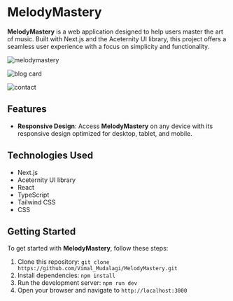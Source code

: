 # **MelodyMastery**

**MelodyMastery** is a web application designed to help users master the art of music. Built with Next.js and the Aceternity UI library, this project offers a seamless user experience with a focus on simplicity and functionality.


![melodymastery](https://github.com/Vimal-Mudalagi/MelodyMastery/assets/134709589/d5cf8104-c4c4-485b-b252-339879e65b3d)

![blog card](https://github.com/Vimal-Mudalagi/MelodyMastery/assets/134709589/0de77238-6885-421b-ba16-dc2d834125d1)

![contact](https://github.com/Vimal-Mudalagi/MelodyMastery/assets/134709589/278e7aa5-ffbb-4494-a0c6-1e1da9272dc9)


## **Features**
- **Responsive Design**: Access **MelodyMastery** on any device with its responsive design optimized for desktop, tablet, and mobile.

## **Technologies Used**

- Next.js
- Aceternity UI library
- React
- TypeScript
- Tailwind CSS
- CSS

## **Getting Started**

To get started with **MelodyMastery**, follow these steps:

1. Clone this repository: `git clone https://github.com/Vimal_Mudalagi/MelodyMastery.git`
2. Install dependencies: `npm install`
3. Run the development server: `npm run dev`
4. Open your browser and navigate to `http://localhost:3000`



